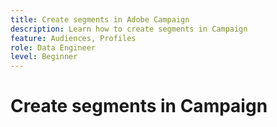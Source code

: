 ```yaml
---
title: Create segments in Adobe Campaign
description: Learn how to create segments in Campaign
feature: Audiences, Profiles
role: Data Engineer
level: Beginner
---
```

# Create segments in Campaign
